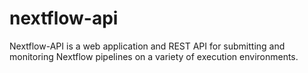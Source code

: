 # nextflow-api
Nextflow-API is a web application and REST API for submitting and monitoring Nextflow pipelines on a variety of execution environments.
